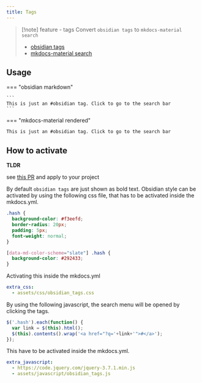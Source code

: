 ```yaml
---
title: Tags
---
```

> [!note]  feature - tags
> Convert `obsidian tags` to `mkdocs-material search`
>
> - [obsidian tags](https://help.obsidian.md/Editing+and+formatting/Tags)
> - [mkdocs-material search](https://squidfunk.github.io/mkdocs-material/setup/setting-up-site-search/)

## Usage

=== "obsidian markdown"

    ```
    This is just an #obsidian tag. Click to go to the search bar
    ```

=== "mkdocs-material rendered"

    This is just an #obsidian tag. Click to go to the search bar

## How to activate

**TLDR**

see [this PR](https://github.com/ndy2/mkdocs-obsidian-support-plugin/pull/8/files) and apply to your project

By default `obsidian tags` are just shown as bold text. Obsidian style can be activated by using the following css file,
that has to be activated inside the mkdocs.yml.

```css
.hash {
  background-color: #f3eefd;
  border-radius: 20px;
  padding: 5px;
  font-weight: normal;
}

[data-md-color-scheme="slate"] .hash {
  background-color: #292433;
}
```

Activating this inside the mkdocs.yml

```yaml
extra_css:
  - assets/css/obsidian_tags.css
```

By using the following javascript, the search menu will be opened by clicking the tags.

```javascript
$('.hash').each(function() {
  var link = $(this).html();
  $(this).contents().wrap('<a href="?q='+link+'">#</a>');
});
```

This have to be activated inside the mkdocs.yml.

```yaml
extra_javascript:
  - https://code.jquery.com/jquery-3.7.1.min.js
  - assets/javascript/obsidian_tags.js
```

